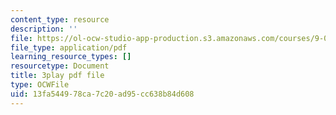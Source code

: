 ```yaml
---
content_type: resource
description: ''
file: https://ol-ocw-studio-app-production.s3.amazonaws.com/courses/9-00sc-introduction-to-psychology-fall-2011/13fa544978ca7c20ad95cc638b84d608_SFPPw6sDHEI.pdf
file_type: application/pdf
learning_resource_types: []
resourcetype: Document
title: 3play pdf file
type: OCWFile
uid: 13fa5449-78ca-7c20-ad95-cc638b84d608
---
```

